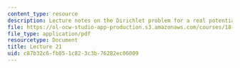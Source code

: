 ```yaml
---
content_type: resource
description: Lecture notes on the Dirichlet problem for a real potential on an interval.
file: https://ol-ocw-studio-app-production.s3.amazonaws.com/courses/18-102-introduction-to-functional-analysis-spring-2009/c87b32c6fb851c823c3b76282ec06009_MIT18_102s09_lec21.pdf
file_type: application/pdf
resourcetype: Document
title: Lecture 21
uid: c87b32c6-fb85-1c82-3c3b-76282ec06009
---
```

